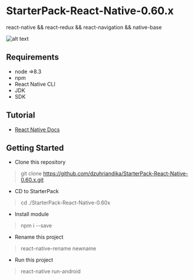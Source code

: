 # StarterPack-React-Native-0.60.x

react-native && react-redux && react-navigation && native-base

![alt text](https://https://miro.medium.com/max/700/1*GkR93AAlILkmE_3QQf88Ug.png)

## Requirements
- node =>8.3
- npm
- React Native CLI
- JDK
- SDK

## Tutorial
- [React Native Docs](https://facebook.github.io/react-native/docs/getting-started)

## Getting Started

- Clone this repository
> git clone https://github.com/dzuhriandika/StarterPack-React-Native-0.60.x.git
- CD to StarterPack
> cd ./StarterPack-React-Native-0.60x
- Install module
> npm i --save
- Rename this project
> react-native-rename newname
- Run this project
> react-native run-android
